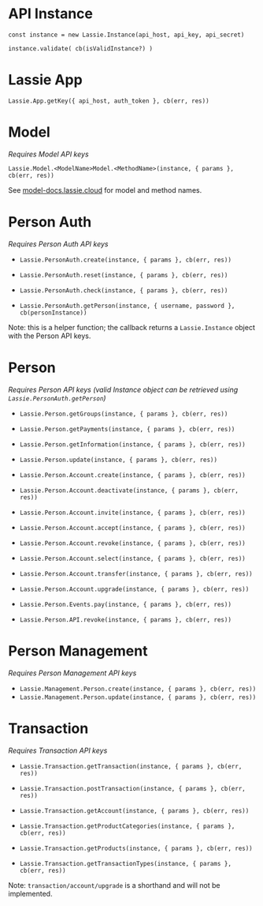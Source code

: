 # API Instance

```
const instance = new Lassie.Instance(api_host, api_key, api_secret)
```

`instance.validate( cb(isValidInstance?) )`

# Lassie App

`Lassie.App.getKey({ api_host, auth_token }, cb(err, res))`

# Model
_Requires Model API keys_

`Lassie.Model.<ModelName>Model.<MethodName>(instance, { params }, cb(err, res))`

See [model-docs.lassie.cloud](https://model-docs.lassie.cloud/) for model and method names.

# Person Auth
_Requires Person Auth API keys_

- `Lassie.PersonAuth.create(instance, { params }, cb(err, res))`
- `Lassie.PersonAuth.reset(instance, { params }, cb(err, res))`
- `Lassie.PersonAuth.check(instance, { params }, cb(err, res))`

- `Lassie.PersonAuth.getPerson(instance, { username, password }, cb(personInstance))`

Note: this is a helper function; the callback returns a `Lassie.Instance` object with the Person API keys.

# Person
_Requires Person API keys (valid Instance object can be retrieved using `Lassie.PersonAuth.getPerson`)_

- `Lassie.Person.getGroups(instance, { params }, cb(err, res))`
- `Lassie.Person.getPayments(instance, { params }, cb(err, res))`
- `Lassie.Person.getInformation(instance, { params }, cb(err, res))`
- `Lassie.Person.update(instance, { params }, cb(err, res))`

- `Lassie.Person.Account.create(instance, { params }, cb(err, res))`
- `Lassie.Person.Account.deactivate(instance, { params }, cb(err, res))`
- `Lassie.Person.Account.invite(instance, { params }, cb(err, res))`
- `Lassie.Person.Account.accept(instance, { params }, cb(err, res))`
- `Lassie.Person.Account.revoke(instance, { params }, cb(err, res))`
- `Lassie.Person.Account.select(instance, { params }, cb(err, res))`
- `Lassie.Person.Account.transfer(instance, { params }, cb(err, res))`
- `Lassie.Person.Account.upgrade(instance, { params }, cb(err, res))`

- `Lassie.Person.Events.pay(instance, { params }, cb(err, res))`

- `Lassie.Person.API.revoke(instance, { params }, cb(err, res))`

# Person Management
_Requires Person Management API keys_

- `Lassie.Management.Person.create(instance, { params }, cb(err, res))`
- `Lassie.Management.Person.update(instance, { params }, cb(err, res))`

# Transaction
_Requires Transaction API keys_

- `Lassie.Transaction.getTransaction(instance, { params }, cb(err, res))`
- `Lassie.Transaction.postTransaction(instance, { params }, cb(err, res))`

- `Lassie.Transaction.getAccount(instance, { params }, cb(err, res))`
- `Lassie.Transaction.getProductCategories(instance, { params }, cb(err, res))`
- `Lassie.Transaction.getProducts(instance, { params }, cb(err, res))`
- `Lassie.Transaction.getTransactionTypes(instance, { params }, cb(err, res))`

Note: `transaction/account/upgrade` is a shorthand and will not be implemented.